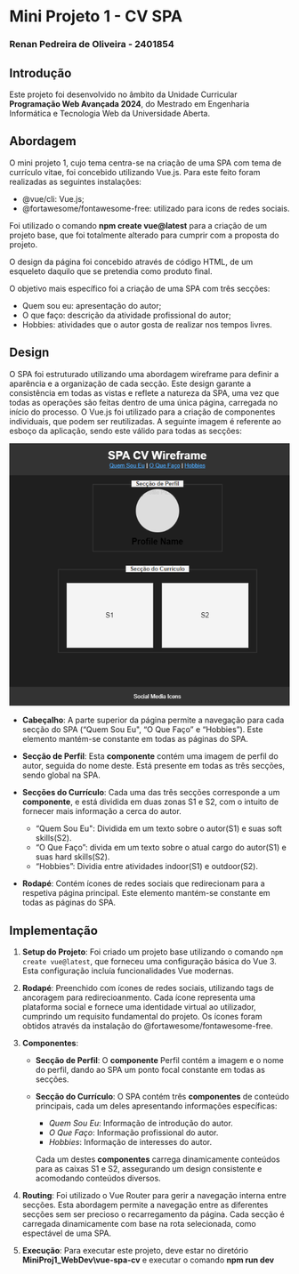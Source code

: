 # Mini Projeto 1 - CV SPA
### Renan Pedreira de Oliveira - 2401854

## Introdução

Este projeto foi desenvolvido no âmbito da Unidade Curricular **Programação Web Avançada 2024**, do Mestrado em Engenharia Informática e Tecnologia Web da Universidade Aberta.

## Abordagem

O mini projeto 1, cujo tema centra-se na criação de uma SPA com tema de currículo vitae, foi concebido utilizando Vue.js. Para este feito foram realizadas as seguintes instalações:

- @vue/cli: Vue.js;
- @fortawesome/fontawesome-free: utilizado para icons de redes sociais.

Foi utilizado o comando **npm create vue@latest** para a criação de um projeto base, que foi totalmente alterado para cumprir com a proposta do projeto.

O design da página foi concebido através de código HTML, de um esqueleto daquilo que se pretendia como produto final.

O objetivo mais específico foi a criação de uma SPA com três secções:
- Quem sou eu: apresentação do autor;
- O que faço: descrição da atividade profissional do autor;
- Hobbies: atividades que o autor gosta de realizar nos tempos livres.

## Design

O SPA foi estruturado utilizando uma abordagem wireframe para definir a aparência e a organização de cada secção. Este design garante a consistência em todas as vistas e reflete a natureza da SPA, uma vez que todas as operações são feitas dentro de uma única página, carregada no início do processo. O Vue.js foi utilizado para a criação de componentes individuais, que podem ser reutilizadas. A seguinte imagem é referente ao esboço da aplicação, sendo este válido para todas as secções:

![Wireframe](wireframe.png)

- **Cabeçalho**: A parte superior da página permite a navegação para cada secção do SPA (“Quem Sou Eu", “O Que Faço” e “Hobbies”). Este elemento mantém-se constante em todas as páginas do SPA.

- **Secção de Perfil**: Esta **componente** contém uma imagem de perfil do autor, seguida do nome deste. Está presente em todas as três secções, sendo global na SPA.
  
- **Secções do Currículo**: Cada uma das três secções corresponde a um **componente**, e está dividida em duas zonas S1 e S2, com o intuito de fornecer mais informação a cerca do autor. 
  - “Quem Sou Eu": Dividida em um texto sobre o autor(S1) e suas soft skills(S2). 
  - “O Que Faço”: divida em um texto sobre o atual cargo do autor(S1) e suas hard skills(S2). 
  - “Hobbies”: Dividia entre atividades indoor(S1) e outdoor(S2).

- **Rodapé**: Contém ícones de redes sociais que redirecionam para a respetiva página principal. Este elemento mantém-se constante em todas as páginas do SPA.


## Implementação

1. **Setup do Projeto**: Foi criado um projeto base utilizando o comando  `npm create vue@latest`, que forneceu uma configuração básica do Vue 3. Esta configuração incluía funcionalidades Vue modernas.
   
2. **Rodapé**: Preenchido com ícones de redes sociais, utilizando tags de ancoragem para redirecioanmento. Cada ícone representa uma plataforma social e fornece uma identidade virtual ao utilizador, cumprindo um requisito fundamental do projeto. Os ícones foram obtidos através da instalação do @fortawesome/fontawesome-free.

3. **Componentes**: 
   - **Secção de Perfil**: O **componente** Perfil contém a imagem e o nome do perfil, dando ao SPA um ponto focal constante em todas as secções.
   - **Secção do Currículo**: O SPA contém três **componentes** de conteúdo principais, cada um deles apresentando informações específicas:
     - *Quem Sou Eu*: Informação de introdução do autor.
     - *O Que Faço*: Informação profissional do autor.
     - *Hobbies*: Informação de interesses do autor.
     
     Cada um destes **componentes** carrega dinamicamente conteúdos para as caixas S1 e S2, assegurando um design consistente e acomodando conteúdos diversos.

4. **Routing**: Foi utilizado o Vue Router para gerir a navegação interna entre secções. Esta abordagem permite a navegação entre as diferentes secções sem ser precioso o recarregamento da página. Cada secção é carregada dinamicamente com base na rota selecionada, como espectável de uma SPA.

5. **Execução**: Para executar este projeto, deve estar no diretório **MiniProj1_WebDev\vue-spa-cv** e executar o comando **npm run dev**